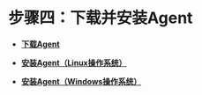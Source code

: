 # 步骤四：下载并安装Agent<a name="dbss_01_0314"></a>

-   **[下载Agent](下载Agent.md)**  

-   **[安装Agent（Linux操作系统）](安装Agent（Linux操作系统）.md)**  

-   **[安装Agent（Windows操作系统）](安装Agent（Windows操作系统）.md)**  


